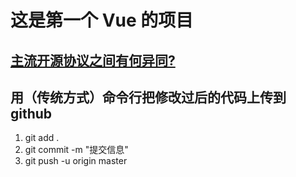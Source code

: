 # 这是第一个 Vue 的项目

## [主流开源协议之间有何异同?](https://www.zhihu.com/question/19568896)

## 用（传统方式）命令行把修改过后的代码上传到 github
1. git add .
2. git commit -m "提交信息"
3. git push -u origin master